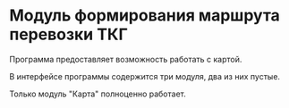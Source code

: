 # Модуль формирования маршрута перевозки ТКГ
Программа предоставляет возможность работать с картой.

В интерфейсе программы содержится три модуля, два из них пустые. 

Только модуль "Карта" полноценно работает.
